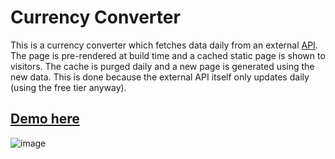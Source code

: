 # Currency Converter

This is a currency converter which fetches data daily from an external [API](https://www.exchangerate-api.com/). The page is pre-rendered at build time and a cached static page is shown to visitors. The cache is purged daily and a new page is generated using the new data. This is done because the external API itself only updates daily (using the free tier anyway). 

## [Demo here](https://convert-currency-rates.netlify.app/)

![image](https://user-images.githubusercontent.com/68541293/194449263-ebc52d24-4eab-4fae-ae61-ae597dd81423.png)
